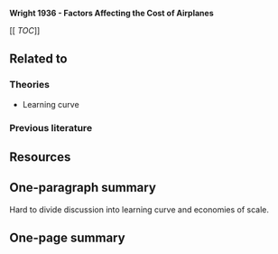 **Wright 1936 - Factors Affecting the Cost of Airplanes**

[[ _TOC_]]

## Related to

### Theories
* Learning curve

### Previous literature

## Resources

## One-paragraph summary
Hard to divide discussion into learning curve and economies of scale.

## One-page summary
